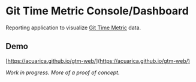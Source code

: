 # Git Time Metric Console/Dashboard

Reporting application to visualize [Git Time Metric](https://github.com/git-time-metric/gtm) data.


## Demo

[https://acuarica.github.io/gtm-web/](https://acuarica.github.io/gtm-web/)

*Work in progress. More of a proof of concept.*

